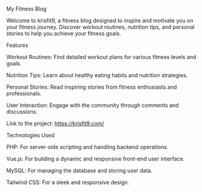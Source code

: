 My Fitness Blog

Welcome to krisfit9, a fitness blog designed to inspire and motivate you on your fitness journey. Discover workout routines, nutrition tips, and personal stories to help you achieve your fitness goals.

Features

Workout Routines: Find detailed workout plans for various fitness levels and goals.

Nutrition Tips: Learn about healthy eating habits and nutrition strategies.

Personal Stories: Read inspiring stories from fitness enthusiasts and professionals.

User Interaction: Engage with the community through comments and discussions.

Link to the project:
https://krisfit9.com/

Technologies Used

PHP: For server-side scripting and handling backend operations.

Vue.js: For building a dynamic and responsive front-end user interface.

MySQL: For managing the database and storing user data.

Tailwind CSS: For a sleek and responsive design.

